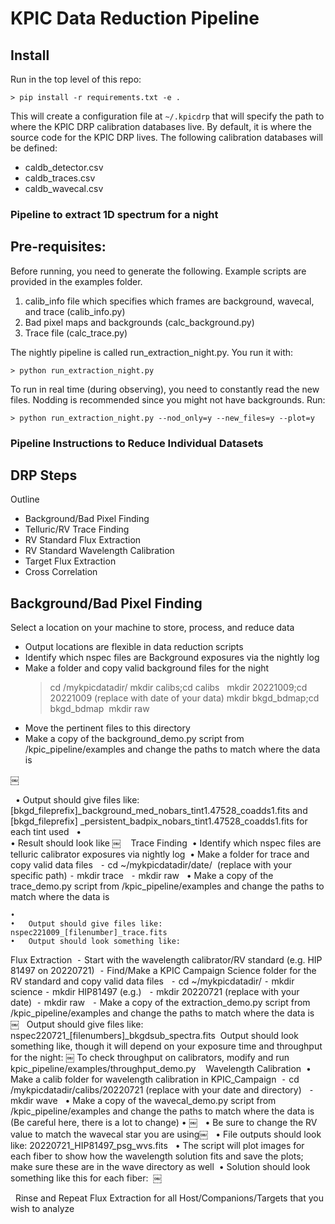 # KPIC Data Reduction Pipeline

## Install
Run in the top level of this repo:

    > pip install -r requirements.txt -e .

This will create a configuration file at `~/.kpicdrp` that will specify the path to where the KPIC DRP calibration databases live. By default, it is where the source code for the KPIC DRP lives. The following calibration databases will be defined:

  * caldb_detector.csv
  * caldb_traces.csv
  * caldb_wavecal.csv


### Pipeline to extract 1D spectrum for a night

## Pre-requisites: 
Before running, you need to generate the following. Example scripts are provided in the examples folder.
1) calib_info file which specifies which frames are background, wavecal, and trace (calib_info.py)
2) Bad pixel maps and backgrounds (calc_background.py)
3) Trace file (calc_trace.py)

The nightly pipeline is called run_extraction_night.py. You run it with: 

    > python run_extraction_night.py
   
To run in real time (during observing), you need to constantly read the new files. Nodding is recommended since you might not have backgrounds. Run:

    > python run_extraction_night.py --nod_only=y --new_files=y --plot=y
     
### Pipeline Instructions to Reduce Individual Datasets
## DRP Steps  

Outline 
* Background/Bad Pixel Finding 
* Telluric/RV Trace Finding 
* RV Standard Flux Extraction 
* RV Standard Wavelength Calibration 
* Target Flux Extraction 
* Cross Correlation  

## Background/Bad Pixel Finding 

Select a location on your machine to store, process, and reduce data
* Output locations are flexible in data reduction scripts
* Identify which nspec files are Background exposures via the nightly log 
* Make a folder and copy valid background files for the night   
    > cd /mykpicdatadir/
	> mkdir calibs;cd calibs  
	> mkdir 20221009;cd 20221009 (replace with date of your data)
	> mkdir bkgd_bdmap;cd bkgd_bdmap 
	> mkdir raw 
* Move the pertinent files to this directory 
* Make a copy of the background_demo.py script from /kpic_pipeline/examples and change the paths to match where the data is  
		
￼

 
	•	 Output should give files like: [bkgd_fileprefix]_background_med_nobars_tint1.47528_coadds1.fits and [bkgd_fileprefix] _persistent_badpix_nobars_tint1.47528_coadds1.fits for each tint used  
	•	
	•	Result should look like ￼
  
Trace Finding 
	•	Identify which nspec files are telluric calibrator exposures via nightly log 
	•	Make a folder for trace and copy valid data files  
	⁃	cd ~/mykpicdatadir/date/  (replace with your specific path)
	⁃	mkdir trace  
	⁃	mkdir raw  
	•	Make a copy of the trace_demo.py script from /kpic_pipeline/examples and change the paths to match where the data is

	•	￼  
	•	Output should give files like: nspec221009_[filenumber]_trace.fits 
	•	Output should look something like: ￼ 

Flux Extraction 
	⁃	Start with the wavelength calibrator/RV standard (e.g. HIP 81497 on 20220721) 
	⁃	Find/Make a KPIC Campaign Science folder for the RV standard and copy valid data files  
	⁃	cd ~/mykpicdatadir/
	⁃	mkdir science
	⁃	mkdir HIP81497 (e.g.)  
	⁃	mkdir 20220721 (replace with your date) 
	⁃	mkdir raw  
	⁃	Make a copy of the extraction_demo.py script from /kpic_pipeline/examples and change the paths to match where the data is￼  
Output should give files like: nspec220721_[filenumbers]_bkgdsub_spectra.fits 
Output should look something like, though it will depend on your exposure time and throughput for the night: ￼
To check throughput on calibrators, modify and run kpic_pipeline/examples/throughput_demo.py   
Wavelength Calibration 
	•	Make a calib folder for wavelength calibration in KPIC_Campaign 
	⁃	cd /mykpicdatadir/calibs/20220721 (replace with your date and directory)  
	⁃	mkdir wave  
	•	Make a copy of the wavecal_demo.py script from /kpic_pipeline/examples and change the paths to match where the data is (Be careful here, there is a lot to change) 
	•	￼  
	•	Be sure to change the RV value to match the wavecal star you are using￼  
	•	File outputs should look like: 20220721_HIP81497_psg_wvs.fits  
	•	The script will plot images for each fiber to show how the wavelength solution fits and save the plots; make sure these are in the wave directory as well 
	•	Solution should look something like this for each fiber: 
￼

 
Rinse and Repeat Flux Extraction for all Host/Companions/Targets that you wish to analyze 
 

